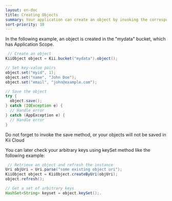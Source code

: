 ```yaml
---
layout: en-doc
title: Creating Objects
summary: Your application can create an object by invoking the corresponding method of the KiiBucket class instance. Once an object is created, you can set various key/value pairs within the object. When you are finished with setting the key-value pairs, invoke the save method to store it on Kii Cloud.
sort-priority: 10
---
```

In the following example, an object is created in the "mydata" bucket, which has Application Scope.

```java
 // Create an object
KiiObject object = Kii.bucket("mydata").object();

// Set key-value pairs
object.set("myid", 1);
object.set("name", "John Doe");
object.set("email", "john@example.com");

// Save the object
try {
  object.save();
} catch (IOException e) {
  // Handle error
} catch (AppException e) {
  // Handle error
}
```

Do not forget to invoke the save method, or your objects will not be saved in Kii Cloud

You can later check your arbitrary keys using keySet method like the following example:

```java
 // Retrieve an object and refresh the instance
Uri objUri = Uri.parse("some existing object uri");
KiiObject object = KiiObject.createByUri(objUri);
object.refresh();

// Get a set of arbitrary keys
HashSet<String> keyset = object.keySet();.
```
